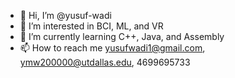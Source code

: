 - 👋 Hi, I’m @yusuf-wadi
- 👀 I’m interested in BCI, ML, and VR
- 🌱 I’m currently learning C++, Java, and Assembly
- 📫 How to reach me yusufwadi1@gmail.com, ymw200000@utdallas.edu, 4699695733

<!---
waedi-wave/waedi-wave is a ✨ special ✨ repository because its `README.md` (this file) appears on your GitHub profile.
You can click the Preview link to take a look at your changes.
--->
